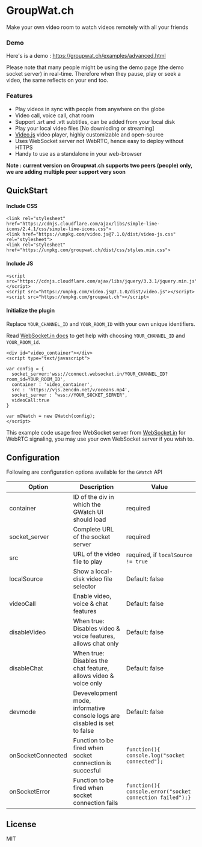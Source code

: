 # GroupWat.ch
Make your own video room to watch videos remotely with all your friends
### Demo
Here's is a demo : <https://groupwat.ch/examples/advanced.html>

Please note that many people might be using the demo page (the demo socket server) in real-time. Therefore when they pause, play or seek a video, the same reflects on your end too.

### Features

- Play videos  in sync with people from anywhere on the globe
- Video call, voice call, chat room
- Support .srt and .vtt subtitles, can be added from your local disk
- Play your local video files [No downloding or streaming]
- [Video.js](https://github.com/videojs/video.js) video player, highly customizable and open-source 
- Uses WebSocket server  not WebRTC, hence easy to deploy without HTTPS
- Handy to use as a standalone in your web-browser

**Note :  current version on Groupwat.ch supports two peers (people) only, we are adding multiple peer support very soon**
## QuickStart
#### Include CSS

    <link rel="stylesheet" href="https://cdnjs.cloudflare.com/ajax/libs/simple-line-icons/2.4.1/css/simple-line-icons.css">
    <link href="https://unpkg.com/video.js@7.1.0/dist/video-js.css" rel="stylesheet">
    <link rel="stylesheet" href="https://unpkg.com/groupwat.ch/dist/css/styles.min.css">


#### Include JS

    <script src="https://cdnjs.cloudflare.com/ajax/libs/jquery/3.3.1/jquery.min.js"></script>
    <script src="https://unpkg.com/video.js@7.1.0/dist/video.js"></script>
    <script src="https://unpkg.com/groupwat.ch"></script>


#### Initialize the plugin
Replace `YOUR_CHANNEL_ID` and `YOUR_ROOM_ID` with your own unique identifiers. 

Read [WebSocket.in docs](https://www.websocket.in/docs)  to get help with choosing `YOUR_CHANNEL_ID` and `YOUR_ROOM_id`.



    <div id="video_container"></div>  
    <script type="text/javascript">

    var config = {
      socket_server:'wss://connect.websocket.in/YOUR_CHANNEL_ID?room_id=YOUR_ROOM_ID',
      container : 'video_container',
      src : 'https://vjs.zencdn.net/v/oceans.mp4',
      socket_server : "wss://YOUR_SOCKET_SERVER",
      videoCall:true
    }

    var mGWatch = new GWatch(config);
    </script>

This example code usage free WebSocket server from  [WebSocket.in](https://www.websocket.in/)  for WebRTC signaling, you may use your own WebSocket server if you wish to.
 
## Configuration
Following are configuration options available for the `GWatch` API

| Option                | Description                                     | Value  |
| ----------------------------- | ----------------------------------------------------------------------------- | -------------- |
| container             | ID of the div in which the GWatch UI should load                |  required |
| socket_server           | Complete URL of the socket server                       |  required |
| src                 | URL of the video file to play                         |  required, if `localSource != true`  |
| localSource             | Show a local-disk video file selector                     |  Default: false |
| videoCall                     | Enable video, voice  & chat features                                          |    Default: false |
| disableVideo                  | When true: Disables video & voice features, allows chat only                  |    Default: false |
| disableChat               | When true: Disables the chat feature, allows video & voice only         |  Default: false |
| devmode               | Devevelopment mode, informative console logs are disabled is set to false     |    Default: false |
| onSocketConnected       | Function to be fired when socket connection is succesful              |    `function(){ console.log("socket connected");` |
| onSocketError         | Function to be fired when socket connection fails                 |    `function(){ console.error("socket connection failed");}` |





License
----

MIT
